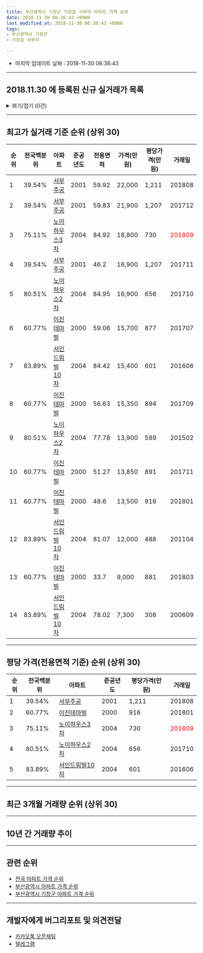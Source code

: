 ```yaml
---
title: 부산광역시 기장군 기장읍 서부리 아파트 가격 순위
date: 2018-11-30 06:36:43 +0900
last_modified_at: 2018-11-30 06:36:43 +0900
tags:
- 부산광역시 기장군
- 기장읍 서부리

---
```


* 마지막 업데이트 날짜 : 2018-11-30 06:36:43

---

## 2018.11.30 에 등록된 신규 실거래가 목록

<details>
<summary>펴기/접기 (0건)</summary>
<div markdown="1">

|아파트|전국백분위|준공년도|전용면적|가격(만원)|평당가격(만원)|거래일|
|---|---|---|---|---|---|---|
|없음|||||||


</div>
</details>

---

## 최고가 실거래 기준 순위 (상위 30)


|순위|전국백분위|아파트|준공년도|전용면적|가격(만원)|평당가격(만원)|거래일|
|---|---|---|---|---|---|---|---|
|1|39.54%|[서부주공](https://search.naver.com/search.naver?query=%EB%B6%80%EC%82%B0%EA%B4%91%EC%97%AD%EC%8B%9C+%EA%B8%B0%EC%9E%A5%EA%B5%B0+%EA%B8%B0%EC%9E%A5%EC%9D%8D+%EC%84%9C%EB%B6%80%EB%A6%AC+%EC%84%9C%EB%B6%80%EC%A3%BC%EA%B3%B5)|2001|59.92|22,000|1,211|201808|
|2|39.54%|[서부주공](https://search.naver.com/search.naver?query=%EB%B6%80%EC%82%B0%EA%B4%91%EC%97%AD%EC%8B%9C+%EA%B8%B0%EC%9E%A5%EA%B5%B0+%EA%B8%B0%EC%9E%A5%EC%9D%8D+%EC%84%9C%EB%B6%80%EB%A6%AC+%EC%84%9C%EB%B6%80%EC%A3%BC%EA%B3%B5)|2001|59.83|21,900|1,207|201712|
|3|75.11%|[노이하우스3차](https://search.naver.com/search.naver?query=%EB%B6%80%EC%82%B0%EA%B4%91%EC%97%AD%EC%8B%9C+%EA%B8%B0%EC%9E%A5%EA%B5%B0+%EA%B8%B0%EC%9E%A5%EC%9D%8D+%EC%84%9C%EB%B6%80%EB%A6%AC+%EB%85%B8%EC%9D%B4%ED%95%98%EC%9A%B0%EC%8A%A43%EC%B0%A8)|2004|84.92|18,800|730|<span style="color:red">201809</span>|
|4|39.54%|[서부주공](https://search.naver.com/search.naver?query=%EB%B6%80%EC%82%B0%EA%B4%91%EC%97%AD%EC%8B%9C+%EA%B8%B0%EC%9E%A5%EA%B5%B0+%EA%B8%B0%EC%9E%A5%EC%9D%8D+%EC%84%9C%EB%B6%80%EB%A6%AC+%EC%84%9C%EB%B6%80%EC%A3%BC%EA%B3%B5)|2001|46.2|16,900|1,207|201711|
|5|80.51%|[노이하우스2차](https://search.naver.com/search.naver?query=%EB%B6%80%EC%82%B0%EA%B4%91%EC%97%AD%EC%8B%9C+%EA%B8%B0%EC%9E%A5%EA%B5%B0+%EA%B8%B0%EC%9E%A5%EC%9D%8D+%EC%84%9C%EB%B6%80%EB%A6%AC+%EB%85%B8%EC%9D%B4%ED%95%98%EC%9A%B0%EC%8A%A42%EC%B0%A8)|2004|84.95|16,900|656|201710|
|6|60.77%|[이진테마빌](https://search.naver.com/search.naver?query=%EB%B6%80%EC%82%B0%EA%B4%91%EC%97%AD%EC%8B%9C+%EA%B8%B0%EC%9E%A5%EA%B5%B0+%EA%B8%B0%EC%9E%A5%EC%9D%8D+%EC%84%9C%EB%B6%80%EB%A6%AC+%EC%9D%B4%EC%A7%84%ED%85%8C%EB%A7%88%EB%B9%8C)|2000|59.06|15,700|877|201707|
|7|83.89%|[서인드림빌10차](https://search.naver.com/search.naver?query=%EB%B6%80%EC%82%B0%EA%B4%91%EC%97%AD%EC%8B%9C+%EA%B8%B0%EC%9E%A5%EA%B5%B0+%EA%B8%B0%EC%9E%A5%EC%9D%8D+%EC%84%9C%EB%B6%80%EB%A6%AC+%EC%84%9C%EC%9D%B8%EB%93%9C%EB%A6%BC%EB%B9%8C10%EC%B0%A8)|2004|84.42|15,400|601|201606|
|8|60.77%|[이진테마빌](https://search.naver.com/search.naver?query=%EB%B6%80%EC%82%B0%EA%B4%91%EC%97%AD%EC%8B%9C+%EA%B8%B0%EC%9E%A5%EA%B5%B0+%EA%B8%B0%EC%9E%A5%EC%9D%8D+%EC%84%9C%EB%B6%80%EB%A6%AC+%EC%9D%B4%EC%A7%84%ED%85%8C%EB%A7%88%EB%B9%8C)|2000|56.63|15,350|894|201709|
|9|80.51%|[노이하우스2차](https://search.naver.com/search.naver?query=%EB%B6%80%EC%82%B0%EA%B4%91%EC%97%AD%EC%8B%9C+%EA%B8%B0%EC%9E%A5%EA%B5%B0+%EA%B8%B0%EC%9E%A5%EC%9D%8D+%EC%84%9C%EB%B6%80%EB%A6%AC+%EB%85%B8%EC%9D%B4%ED%95%98%EC%9A%B0%EC%8A%A42%EC%B0%A8)|2004|77.78|13,900|589|201502|
|10|60.77%|[이진테마빌](https://search.naver.com/search.naver?query=%EB%B6%80%EC%82%B0%EA%B4%91%EC%97%AD%EC%8B%9C+%EA%B8%B0%EC%9E%A5%EA%B5%B0+%EA%B8%B0%EC%9E%A5%EC%9D%8D+%EC%84%9C%EB%B6%80%EB%A6%AC+%EC%9D%B4%EC%A7%84%ED%85%8C%EB%A7%88%EB%B9%8C)|2000|51.27|13,850|891|201711|
|11|60.77%|[이진테마빌](https://search.naver.com/search.naver?query=%EB%B6%80%EC%82%B0%EA%B4%91%EC%97%AD%EC%8B%9C+%EA%B8%B0%EC%9E%A5%EA%B5%B0+%EA%B8%B0%EC%9E%A5%EC%9D%8D+%EC%84%9C%EB%B6%80%EB%A6%AC+%EC%9D%B4%EC%A7%84%ED%85%8C%EB%A7%88%EB%B9%8C)|2000|48.6|13,500|916|201801|
|12|83.89%|[서인드림빌10차](https://search.naver.com/search.naver?query=%EB%B6%80%EC%82%B0%EA%B4%91%EC%97%AD%EC%8B%9C+%EA%B8%B0%EC%9E%A5%EA%B5%B0+%EA%B8%B0%EC%9E%A5%EC%9D%8D+%EC%84%9C%EB%B6%80%EB%A6%AC+%EC%84%9C%EC%9D%B8%EB%93%9C%EB%A6%BC%EB%B9%8C10%EC%B0%A8)|2004|81.07|12,000|488|201104|
|13|60.77%|[이진테마빌](https://search.naver.com/search.naver?query=%EB%B6%80%EC%82%B0%EA%B4%91%EC%97%AD%EC%8B%9C+%EA%B8%B0%EC%9E%A5%EA%B5%B0+%EA%B8%B0%EC%9E%A5%EC%9D%8D+%EC%84%9C%EB%B6%80%EB%A6%AC+%EC%9D%B4%EC%A7%84%ED%85%8C%EB%A7%88%EB%B9%8C)|2000|33.7|9,000|881|201803|
|14|83.89%|[서인드림빌10차](https://search.naver.com/search.naver?query=%EB%B6%80%EC%82%B0%EA%B4%91%EC%97%AD%EC%8B%9C+%EA%B8%B0%EC%9E%A5%EA%B5%B0+%EA%B8%B0%EC%9E%A5%EC%9D%8D+%EC%84%9C%EB%B6%80%EB%A6%AC+%EC%84%9C%EC%9D%B8%EB%93%9C%EB%A6%BC%EB%B9%8C10%EC%B0%A8)|2004|78.02|7,300|308|200609|


---

## 평당 가격(전용면적 기준) 순위 (상위 30)


|순위|전국백분위|아파트|준공년도|평당가격(만원)|거래일|
|---|---|---|---|---|---|
|1|39.54%|[서부주공](https://search.naver.com/search.naver?query=%EB%B6%80%EC%82%B0%EA%B4%91%EC%97%AD%EC%8B%9C+%EA%B8%B0%EC%9E%A5%EA%B5%B0+%EA%B8%B0%EC%9E%A5%EC%9D%8D+%EC%84%9C%EB%B6%80%EB%A6%AC+%EC%84%9C%EB%B6%80%EC%A3%BC%EA%B3%B5)|2001|1,211|201808|
|2|60.77%|[이진테마빌](https://search.naver.com/search.naver?query=%EB%B6%80%EC%82%B0%EA%B4%91%EC%97%AD%EC%8B%9C+%EA%B8%B0%EC%9E%A5%EA%B5%B0+%EA%B8%B0%EC%9E%A5%EC%9D%8D+%EC%84%9C%EB%B6%80%EB%A6%AC+%EC%9D%B4%EC%A7%84%ED%85%8C%EB%A7%88%EB%B9%8C)|2000|916|201801|
|3|75.11%|[노이하우스3차](https://search.naver.com/search.naver?query=%EB%B6%80%EC%82%B0%EA%B4%91%EC%97%AD%EC%8B%9C+%EA%B8%B0%EC%9E%A5%EA%B5%B0+%EA%B8%B0%EC%9E%A5%EC%9D%8D+%EC%84%9C%EB%B6%80%EB%A6%AC+%EB%85%B8%EC%9D%B4%ED%95%98%EC%9A%B0%EC%8A%A43%EC%B0%A8)|2004|730|<span style="color:red">201809</span>|
|4|80.51%|[노이하우스2차](https://search.naver.com/search.naver?query=%EB%B6%80%EC%82%B0%EA%B4%91%EC%97%AD%EC%8B%9C+%EA%B8%B0%EC%9E%A5%EA%B5%B0+%EA%B8%B0%EC%9E%A5%EC%9D%8D+%EC%84%9C%EB%B6%80%EB%A6%AC+%EB%85%B8%EC%9D%B4%ED%95%98%EC%9A%B0%EC%8A%A42%EC%B0%A8)|2004|656|201710|
|5|83.89%|[서인드림빌10차](https://search.naver.com/search.naver?query=%EB%B6%80%EC%82%B0%EA%B4%91%EC%97%AD%EC%8B%9C+%EA%B8%B0%EC%9E%A5%EA%B5%B0+%EA%B8%B0%EC%9E%A5%EC%9D%8D+%EC%84%9C%EB%B6%80%EB%A6%AC+%EC%84%9C%EC%9D%B8%EB%93%9C%EB%A6%BC%EB%B9%8C10%EC%B0%A8)|2004|601|201606|


---

## 최근 3개월 거래량 순위 (상위 30)


<div style="width:100%;">
    <canvas id="deal_count_ranking" height="250"></canvas>
</div>


<script>
new Chart(document.getElementById("deal_count_ranking"), {
    type: 'horizontalBar',
    data: {
        labels: ['이진테마빌', '서부주공', '노이하우스3차'],
        datasets: [{
            label: '실거래 수',
            data: [1, 1, 1],
            borderColor: "rgba(255, 0, 128, 1)",
            backgroundColor: "rgba(255, 0, 128, 0.5)",
            fill: false,
        }]
    },
    options: {
        responsive: true,
        title: {
            display: true,
            text: '최근 3개월 거래량 순위'
        },
        tooltips: {
            mode: 'index',
            intersect: false,
            callbacks: {
                title: function(tooltipItems, data) {
                    return "실거래 수:";
                },
                label: function(tooltipItem, data) {
                    return data.labels[tooltipItem.index] + ": " + tooltipItem.xLabel;
                }
            }
        },
        hover: {
            mode: 'nearest',
            intersect: true
        },
        scales: {
            xAxes: [{
                display: true,
                scaleLabel: {
                    display: true,
                    labelString: '실거래 수'
                },
                ticks: {
                    suggestedMin: 0,
                }
            }],
            yAxes: [{
                display: true,
                ticks: {
                    autoSkip: false,
                    callback: function(value, index, values) {
                        if (value.length > 15)
                            return value.substr(0, 13) + "...";
                        else
                            return value;
                    }
                },
                scaleLabel: {
                    display: false,
                }
            }]
        }
    }
});

</script>


---

## 10년 간 거래량 추이


<div style="width:100%;">
    <canvas id="deal_progress" height="250"></canvas>
</div>

<script>
new Chart(document.getElementById("deal_progress"), {
    type: 'line',
    data: {
        labels: ['200811','200812','200901','200902','200903','200904','200905','200906','200907','200908','200909','200910','200911','200912','201001','201002','201003','201004','201005','201006','201007','201008','201009','201010','201011','201012','201101','201102','201103','201104','201105','201106','201107','201108','201109','201110','201111','201112','201201','201202','201203','201204','201205','201206','201207','201208','201209','201210','201211','201212','201301','201302','201303','201304','201305','201306','201307','201308','201309','201310','201311','201312','201401','201402','201403','201404','201405','201406','201407','201408','201409','201410','201411','201412','201501','201502','201503','201504','201505','201506','201507','201508','201509','201510','201511','201512','201601','201602','201603','201604','201605','201606','201607','201608','201609','201610','201611','201612','201701','201702','201703','201704','201705','201706','201707','201708','201709','201710','201711','201712','201801','201802','201803','201804','201805','201806','201807','201808','201809','201810','201811'],
        datasets: [{
            label: '실거래 수',
            pointRadius: 1,
            data: [5, 3, 4, 8, 1, 8, 4, 6, 10, 7, 9, 6, 12, 61, 65, 17, 46, 37, 25, 15, 12, 8, 4, 5, 7, 9, 4, 11, 8, 8, 7, 1, 1, 6, 4, 9, 7, 7, 4, 6, 4, 7, 7, 3, 4, 4, 1, 3, 8, 4, 5, 8, 10, 6, 6, 9, 7, 6, 7, 11, 13, 11, 5, 5, 7, 12, 8, 12, 8, 8, 11, 11, 8, 5, 10, 9, 16, 16, 6, 10, 15, 12, 10, 12, 9, 8, 6, 4, 4, 10, 6, 8, 10, 14, 15, 13, 9, 4, 7, 9, 1, 7, 14, 7, 6, 2, 5, 8, 9, 4, 5, 1, 9, 2, 6, 4, 2, 2, 2, 1, 0],
            borderColor: "rgba(255, 201, 14, 1)",
            backgroundColor: "rgba(255, 201, 14, 0.5)",
            fill: true,
        }]
    },
    options: {
        responsive: true,
        title: {
            display: true,
            text: '10년간 거래량 추이'
        },
        tooltips: {
            mode: 'index',
            intersect: false,
        },
        hover: {
            mode: 'nearest',
            intersect: true
        },
        scales: {
            xAxes: [{
                display: true,
                scaleLabel: {
                    display: true,
                    labelString: '년/월'
                }
            }],
            yAxes: [{
                display: true,
                ticks: {
                    suggestedMin: 0,
                },
                scaleLabel: {
                    display: true,
                    labelString: '실거래 수'
                }
            }]
        }
    }
});

</script>


---

## 관련 순위

- [전국 아파트 가격 순위](https://inasie.github.io/apt-ranking/전국)
- [부산광역시 아파트 가격 순위](https://inasie.github.io/apt-ranking/부산광역시)
- [부산광역시 기장군 아파트 가격 순위](https://inasie.github.io/apt-ranking/부산광역시-기장군)


---

## 개발자에게 버그리포트 및 의견전달

- [카카오톡 오픈채팅](https://open.kakao.com/o/gLJUAP4)
- [텔레그램](https://t.me/inasie)


